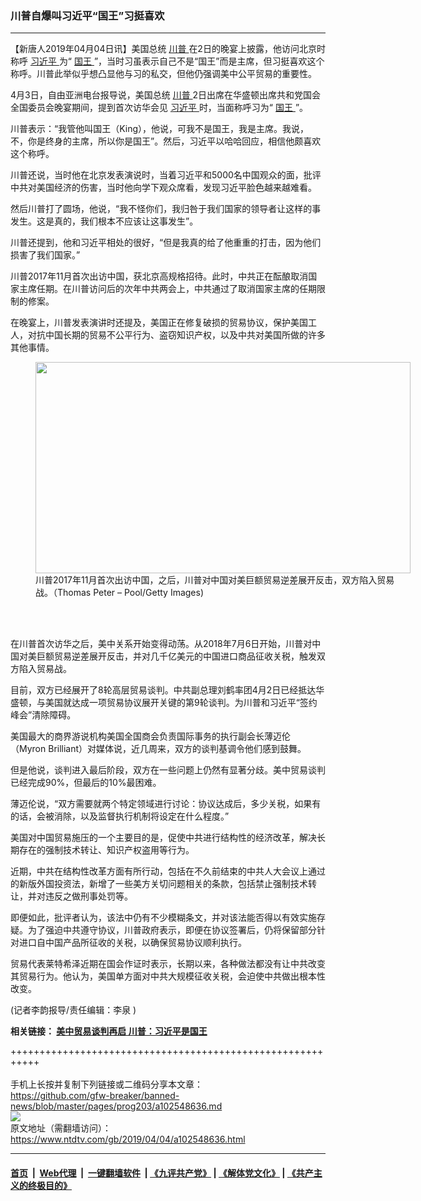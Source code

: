 ### 川普自爆叫习近平“国王”习挺喜欢
------------------------

<div class="post_content" itemprop="articleBody">
 <p>
  【新唐人2019年04月04日讯】美国总统
  <a href="https://www.ntdtv.com/gb/川普.htm">
   川普
  </a>
  在2日的晚宴上披露，他访问北京时称呼
  <a href="https://www.ntdtv.com/gb/习近平.htm">
   习近平
  </a>
  为“
  <a href="https://www.ntdtv.com/gb/国王.htm">
   国王
  </a>
  ”，当时习虽表示自己不是“国王”而是主席，但习挺喜欢这个称呼。川普此举似乎想凸显他与习的私交，但他仍强调美中公平贸易的重要性。
 </p>
 <p>
  4月3日，自由亚洲电台报导说，美国总统
  <a href="https://www.ntdtv.com/gb/川普.htm">
   川普
  </a>
  2日出席在华盛顿出席共和党国会全国委员会晚宴期间，提到首次访华会见
  <a href="https://www.ntdtv.com/gb/习近平.htm">
   习近平
  </a>
  时，当面称呼习为“
  <a href="https://www.ntdtv.com/gb/国王.htm">
   国王
  </a>
  ”。
 </p>
 <p>
  川普表示：“我管他叫国王（King），他说，可我不是国王，我是主席。我说，不，你是终身的主席，所以你是国王”。然后，习近平以哈哈回应，相信他颇喜欢这个称呼。
 </p>
 <p>
  川普还说，当时他在北京发表演说时，当着习近平和5000名中国观众的面，批评中共对美国经济的伤害，当时他向学下观众席看，发现习近平脸色越来越难看。
 </p>
 <p>
  然后川普打了圆场，他说，“我不怪你们，我归咎于我们国家的领导者让这样的事发生。这是真的，我们根本不应该让这事发生”。
 </p>
 <p>
  川普还提到，他和习近平相处的很好，“但是我真的给了他重重的打击，因为他们损害了我们国家。”
 </p>
 <p>
  川普2017年11月首次出访中国，获北京高规格招待。此时，中共正在酝酿取消国家主席任期。在川普访问后的次年中共两会上，中共通过了取消国家主席的任期限制的修案。
 </p>
 <p>
  在晚宴上，川普发表演讲时还提及，美国正在修复破损的贸易协议，保护美国工人，对抗中国长期的贸易不公平行为、盗窃知识产权，以及中共对美国所做的许多其他事情。
 </p>
 <figure class="wp-caption alignnone" id="attachment_102548644" style="width: 600px">
  <a href="https://www.ntdtv.com/assets/uploads/2019/04/p9140331a714921369.jpg">
   <img alt="" class="size-medium wp-image-102548644" height="338" src="https://www.ntdtv.com/assets/uploads/2019/04/p9140331a714921369-600x338.jpg" width="600"/>
  </a>
  <br/><figcaption class="wp-caption-text">
   川普2017年11月首次出访中国，之后，川普对中国对美巨额贸易逆差展开反击，双方陷入贸易战。（Thomas Peter – Pool/Getty Images)
  </figcaption><br/>
 </figure><br/>
 <p>
  在川普首次访华之后，美中关系开始变得动荡。从2018年7月6日开始，川普对中国对美巨额贸易逆差展开反击，并对几千亿美元的中国进口商品征收关税，触发双方陷入贸易战。
 </p>
 <p>
  目前，双方已经展开了8轮高层贸易谈判。中共副总理刘鹤率团4月2日已经抵达华盛顿，与美国就达成一项贸易协议展开关键的第9轮谈判。为川普和习近平“签约峰会”清除障碍。
 </p>
 <p>
  美国最大的商界游说机构美国全国商会负责国际事务的执行副会长薄迈伦（Myron Brilliant）对媒体说，近几周来，双方的谈判基调令他们感到鼓舞。
 </p>
 <p>
  但是他说，谈判进入最后阶段，双方在一些问题上仍然有显著分歧。美中贸易谈判已经完成90%，但最后的10%最困难。
 </p>
 <p>
  薄迈伦说，“双方需要就两个特定领域进行讨论：协议达成后，多少关税，如果有的话，会被消除，以及监督执行机制将设定在什么程度。”
 </p>
 <p>
  美国对中国贸易施压的一个主要目的是，促使中共进行结构性的经济改革，解决长期存在的强制技术转让、知识产权盗用等行为。
 </p>
 <p>
  近期，中共在结构性改革方面有所行动，包括在不久前结束的中共人大会议上通过的新版外国投资法，新增了一些美方关切问题相关的条款，包括禁止强制技术转让，并对违反之做刑事处罚等。
 </p>
 <p>
  即便如此，批评者认为，该法中仍有不少模糊条文，并对该法能否得以有效实施存疑。为了强迫中共遵守协议，川普政府表示，即便在协议签署后，仍将保留部分针对进口自中国产品所征收的关税，以确保贸易协议顺利执行。
 </p>
 <p>
  贸易代表莱特希泽近期在国会作证时表示，长期以来，各种做法都没有让中共改变其贸易行为。他认为，美国单方面对中共大规模征收关税，会迫使中共做出根本性改变。
 </p>
 <p>
  (记者李韵报导/责任编辑：李泉 )
 </p>
 <p>
  <strong>
   相关链接：
   <a href="https://www.ntdtv.com/b5/2019/04/03/a102548240.html">
    美中贸易谈判再启 川普：习近平是国王
   </a>
  </strong>
 </p>
 <div class="single_ad">
 </div>
</div>

+++++++++++++++++++++++++++++++++++++++++++++++++++++++++++<br/><br/>
手机上长按并复制下列链接或二维码分享本文章：<br/>
https://github.com/gfw-breaker/banned-news/blob/master/pages/prog203/a102548636.md <br/>
<a href='https://github.com/gfw-breaker/banned-news/blob/master/pages/prog203/a102548636.md'><img src='https://github.com/gfw-breaker/banned-news/blob/master/pages/prog203/a102548636.md.png'/></a> <br/>
原文地址（需翻墙访问）：https://www.ntdtv.com/gb/2019/04/04/a102548636.html


------------------------
#### [首页](https://github.com/gfw-breaker/banned-news/blob/master/README.md) &nbsp;|&nbsp; [Web代理](https://github.com/labour-camp/helloworld) &nbsp;|&nbsp; [一键翻墙软件](https://github.com/gfw-breaker/nogfw/blob/master/README.md) &nbsp;| [《九评共产党》](https://github.com/gfw-breaker/9ping.md/blob/master/README.md#九评之一评共产党是什么) | [《解体党文化》](https://github.com/gfw-breaker/jtdwh.md/blob/master/README.md) | [《共产主义的终极目的》](https://github.com/gfw-breaker/gczydzjmd.md/blob/master/README.md)

